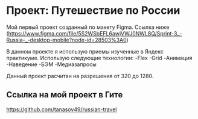 # Проект: Путешествие по России

Мой первый проект созданный по макету Figma. Ссылка ниже
(https://www.figma.com/file/5S2WSbEFL6awjVWJ0NWL8Q/Sprint-3_-Russia-_-desktop-mobile?node-id=28503%3A0)

В данном проекте я использую приемы изученные в Яндекс практикуме. 
Использую следующие технологии:
-Flex
-Grid
-Анимация
-Наведение
-БЭМ
-Медиазапросы

Данный проект расчитан на разрешения от 320 до 1280.

## Ссылка на мой проект в Гите
https://github.com/tanasov49/russian-travel
